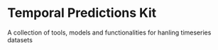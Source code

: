 # Temporal Predictions Kit

A collection of tools, models and functionalities for hanling timeseries datasets
